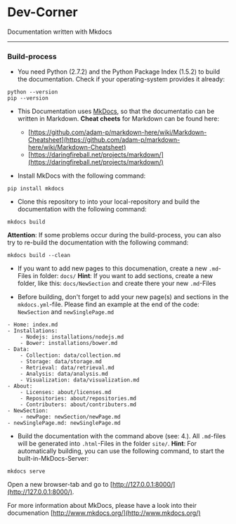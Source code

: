 # Dev-Corner

Documentation written with Mkdocs

***

### Build-process

* You need Python (2.7.2) and the Python Package Index (1.5.2) to build the documentation. Check if your operating-system provides it already:

```
python --version 
pip --version
```

* This Documentation uses [MkDocs](http://www.mkdocs.org/), so that the documentatio can be written in Markdown. **Cheat cheets** for Markdown can be found here: 
	* [https://github.com/adam-p/markdown-here/wiki/Markdown-Cheatsheet](https://github.com/adam-p/markdown-here/wiki/Markdown-Cheatsheet)
	* [https://daringfireball.net/projects/markdown/](https://daringfireball.net/projects/markdown/)

* Install MkDocs with the following command:

```
pip install mkdocs
```

* Clone this repository to into your local-repository and build the documentation with the following command:

```
mkdocs build
```

**Attention**: If some problems occur during the build-process, you can also try to re-build the documentation with the following command:
```
mkdocs build --clean
```

* If you want to add new pages to this documenation, create a new `.md`-Files in folder: `docs/`
**Hint**: If you want to add sections, create a new folder, like this: `docs/NewSection` and create there your new `.md`-Files

* Before building, don't forget to add your new page(s) and sections in the `mkdocs.yml`-file. Please find an example at the end of the code: `NewSection` and `newSinglePage.md`

```
- Home: index.md
- Installations: 
    - Nodejs: installations/nodejs.md
    - Bower: installations/bower.md
- Data:
    - Collection: data/collection.md
    - Storage: data/storage.md
    - Retrieval: data/retrieval.md
    - Analysis: data/analysis.md
    - Visualization: data/visualization.md
- About:
    - Licenses: about/licenses.md
    - Repositories: about/repositories.md
    - Contributers: about/contributers.md
- NewSection:
    - newPage: newSection/newPage.md
- newSinglePage.md: newSinglePage.md
```

* Build the documentation with the command above (see: 4.). All `.md`-files will be generated into `.html`-Files in the folder `site/`.
**Hint**: For automatically building, you can use the following command, to start the built-in-MkDocs-Server:

```
mkdocs serve
```
Open a new browser-tab and go to [http://127.0.0.1:8000/](http://127.0.0.1:8000/).

For more information about MkDocs, please have a look into their documenation [http://www.mkdocs.org/](http://www.mkdocs.org/)
